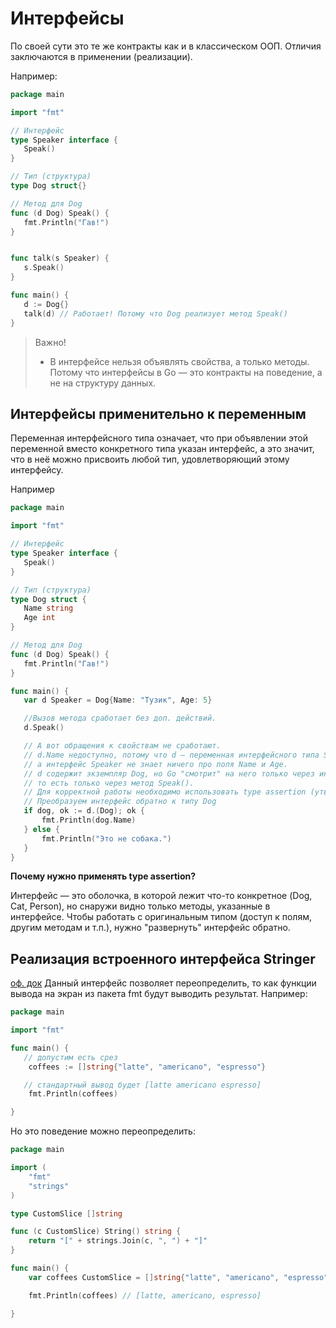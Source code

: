 # Интерфейсы

По своей сути это те же контракты  как и в классическом ООП. Отличия заключаются в применении (реализации).

Например:
```go
package main

import "fmt"

// Интерфейс
type Speaker interface {
   Speak()
}

// Тип (структура)
type Dog struct{}

// Метод для Dog
func (d Dog) Speak() {
   fmt.Println("Гав!")
}


func talk(s Speaker) {
   s.Speak()
}

func main() {
   d := Dog{}
   talk(d) // Работает! Потому что Dog реализует метод Speak()
}
```

> Важно!
>
> - В интерфейсе нельзя объявлять свойства, а только методы. Потому что интерфейсы в Go — это контракты на поведение, а не на структуру данных.

## Интерфейсы применительно к переменным

Переменная интерфейсного типа означает, что при объявлении этой переменной вместо конкретного типа указан интерфейс, а это значит, что в неё можно присвоить любой тип, удовлетворяющий этому интерфейсу.

Например
```go
package main

import "fmt"

// Интерфейс
type Speaker interface {
   Speak()
}

// Тип (структура)
type Dog struct {
   Name string
   Age int
}

// Метод для Dog
func (d Dog) Speak() {
   fmt.Println("Гав!")
}

func main() {
   var d Speaker = Dog{Name: "Тузик", Age: 5}

   //Вызов метода сработает без доп. действий.
   d.Speak()

   // А вот обращения к свойствам не сработают.
   // d.Name недоступно, потому что d — переменная интерфейсного типа Speaker,
   // а интерфейс Speaker не знает ничего про поля Name и Age.
   // d содержит экземпляр Dog, но Go "смотрит" на него только через интерфейс Speaker,
   // то есть только через метод Speak().
   // Для корректной работы необходимо использовать type assertion (утверждение типа) — d.(Dog).
   // Преобразуем интерфейс обратно к типу Dog
   if dog, ok := d.(Dog); ok {
       fmt.Println(dog.Name)
   } else {
       fmt.Println("Это не собака.")
   }
}
```

**Почему нужно применять type assertion?**

Интерфейс — это оболочка, в которой лежит что-то конкретное (Dog, Cat, Person),
но снаружи видно только методы, указанные в интерфейсе.
Чтобы работать с оригинальным типом (доступ к полям, другим методам и т.п.), нужно "развернуть" интерфейс обратно.

## Реализация встроенного интерфейса Stringer

[оф. док](https://pkg.go.dev/fmt#Stringer)
Данный интерфейс позволяет переопределить, то как функции вывода на экран из пакета fmt будут выводить результат. 
Например: 

```go
package main

import "fmt"

func main() {
   // допустим есть срез
	coffees := []string{"latte", "americano", "espresso"}

   // стандартный вывод будет [latte americano espresso]
	fmt.Println(coffees)

}
```

Но это поведение можно переопределить:

```go
package main

import (
	"fmt"
	"strings"
)

type CustomSlice []string 

func (c CustomSlice) String() string {
	return "[" + strings.Join(c, ", ") + "]"
}

func main() {
	var coffees CustomSlice = []string{"latte", "americano", "espresso"}

	fmt.Println(coffees) // [latte, americano, espresso]

}
```

